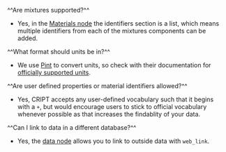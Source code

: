 
^^Are mixtures supported?^^

* Yes, in the [Materials node](../data-models/Materials_P.md) the identifiers section is a list, which means multiple identifiers from each of the 
  mixtures components can be added.



^^What format should units be in?^^

* We use [Pint](https://pint.readthedocs.io/en/stable/) to convert units, so check with their documentation for [officially supported units](https://github.com/hgrecco/pint/blob/master/pint/default_en.txt).



^^Are user defined properties or material identifiers allowed?^^

* Yes, CRIPT accepts any user-defined vocabulary such that it begins with a `+`, but would encourage users to stick to 
  official vocabulary whenever possible as that increases the findablity of your data.



^^Can I link to data in a different database?^^ 

* Yes, the [data node](../Data/#attributes) allows you to link to outside data with `web_link`.


